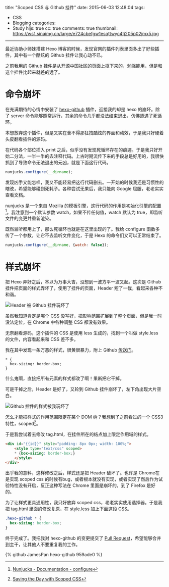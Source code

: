 title: "Scoped CSS 与 Github 挂件"
date: 2015-06-03 12:48:04
tags:
  - CSS
  - Blogging
categories:
  - Study
hljs: true
cc: true
comments: true
thumbnail: https://ws1.sinaimg.cn/large/e724cbefgw1esqttwyc4tj205p02jmx5.jpg
---

最近协助小师妹搭建 Hexo 博客的时候，发现官网的插件列表里面多出了好些插件，其中有一个酷炫的 Github 挂件让我心动不已。

之前我用的 Github 挂件是从开源中国社区的页面上抠下来的，勉强能用，但是和这个挂件比起来就差的远了。

<!-- more --><!-- indicate-the-source -->

# 命令崩坏 #

在充满期待的心情中安装了 [hexo-github][5] 插件，迎接我的却是 hexo 的崩坏。除了 server 命令能够照常运行，其余的命令几乎都没法结束退出，仿佛遭遇了死循环。

本想放弃这个插件，但是又实在舍不得那狂拽酷炫的界面和动效，于是我只好硬着头皮翻看插件的源码。

在代码各个部位插入 print 之后，似乎没有发现死循环存在的痕迹。于是我只好开始二分法，一半一半的去注释代码。上古时期流传下来的手段总是好用的，我很快抓到了导致命令无法退出的元凶，就是下面这行代码。

```js
nunjucks.configure(__dirname);
```

发现凶手又能怎样，我又不能轻易把这行代码删去。一开始的时候我还是习惯性的瞎改，希望能够碰到死耗子。各种尝试无果后，我只能向 Google 屈服，老老实实查看文档。

nunjucks 是一个来自 Mozilla 的模板引擎，这行代码的作用是初始化引擎的配置[^1]。我注意到一个默认参数 watch，如果不传任何值，watch 默认为 true，即监听文件的变更并重新渲染。

[^1]: [Nunjucks - Documentation - configure][1]

既然监听都用上了，那么死循环也就是在这里出现的了。我给 configure 函数多传了一个参数，让它不去监听文件变化，于是 Hexo 的命令们又可以正常结束了。

```js
nunjucks.configure(__dirname, {watch: false});
```

# 样式崩坏 #

把 Hexo 弄好之后，本以为万事大吉，没想到一波方平一波又起。这次是 Github 挂件把页面的样式弄坏了，使用了挂件的页面，Header 短了一截，看起来各种不和谐。

![Header 被 Github 挂件玩坏了](https://ws2.sinaimg.cn/large/e724cbefgw1esqn99rqrij20rb046wez.jpg)

虽然我知道肯定是哪个 CSS 没写好，把影响范围扩展到了整个页面，但是我一时没法定位，在 Chrome 中各种调整 CSS 都没有效果。

无奈翻看源码，这个插件的 CSS 是使用 less 生成的，找到一个叫做 style.less 的文件，内容看起来和 CSS 差不多。

我在其中发现一条万恶的样式，很黄很暴力，附上 Github [传送门][2]。

```
* {
  box-sizing: border-box;
}
```

什么鬼啊，直接把所有元素的样式都改了啊！果断把它干掉。

可是干掉之后，Header 是好了，又轮到 Github 挂件崩坏了，左下角出现大片空白。

![Github 控件的样式被我玩坏了](https://ws1.sinaimg.cn/large/e724cbefgw1esqnxn91ftj20i505wq3d.jpg)

怎么才能把样式的作用范围限定在某个 DOM 树？我想到了之前看过的一个 CSS3 特性，scoped[^2]。

[^2]: [Saving the Day with Scoped CSS][3]

于是我尝试着去修改 tag.html，在挂件所在的结点加上限定作用域的样式。

```html
<div id="{{id}}" style="padding: 8px 0px; width: 100%;">
	<style type="text/css" scoped>
	* {box-sizing: border-box;}
	</style>
</div>
```

出乎我的意料，这样修改之后，样式还是把 Header 破坏了。也许是 Chrome在是实现 scoped css 的时候有bug，或者根本就没有实现，或者实现了然后作为试验特性没有开启，反正这种写法在 Chrome 里面是崩坏的，到了 Firefox 是好的。

为了让样式更具通用性，我只好放弃 scoped css，老老实实使用选择器。于是我把 tag.html 里面的修改复原，在 style.less 加上下面这段 CSS。

```css
.hexo-github * {
  box-sizing: border-box;
}
```

终于完成了。我把我对 hexo-github 的变更提交了 [Pull Request][4]，希望能够合并到主干，让其他人不要重复我的工作。

{% github JamesPan hexo-github 959ade0 %}



[1]: https://mozilla.github.io/nunjucks/api.html#configure
[2]: https://github.com/akfish/hexo-github/blob/442e27dc38f1f26742645a254cdb37d7762058bf/static/style.less#L34:L37
[3]: https://css-tricks.com/saving-the-day-with-scoped-css/
[4]: https://github.com/akfish/hexo-github/pull/1/files
[5]: https://github.com/JamesPan/hexo-github


